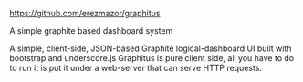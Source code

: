 https://github.com/erezmazor/graphitus

A simple graphite based dashboard system

A simple, client-side, JSON-based Graphite logical-dashboard UI built with bootstrap and underscore.js
Graphitus is pure client side, all you have to do to run it is put it under a web-server that can serve HTTP requests.
